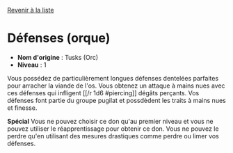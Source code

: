 [Revenir à la liste](..)

# Défenses (orque)

 * **Nom d'origine** : Tusks (Orc)
 * **Niveau** : 1


<p>Vous possédez de particulièrement longues défenses dentelées parfaites pour arracher la viande de l'os. Vous obtenez un attaque à mains nues avec ces défenses qui infligent  [[/r 1d6 #piercing]] dégâts perçants. Vos défenses font partie du groupe pugilat et possdèdent les traits à mains nues et finesse.</p>
<p><strong>Spécial</strong> Vous ne pouvez choisir ce don qu'au premier niveau et vous ne pouvez utiliser le réapprentissage pour obtenir ce don. Vous ne pouvez le perdre qu'en utilisant des mesures drastiques comme perdre ou limer vos défenses.</p>